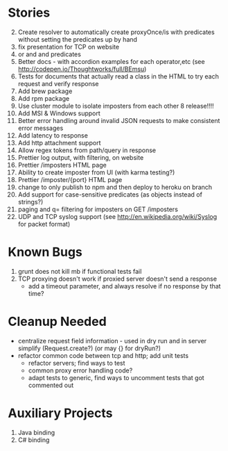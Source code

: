 Stories
=======
2. Create resolver to automatically create proxyOnce/is with predicates without
  setting the predicates up by hand
1. fix presentation for TCP on website
1. or and and predicates
4. Better docs - with accordion examples for each operator,etc (see http://codepen.io/Thoughtworks/full/BEmsu)
4. Tests for documents that actually read a class in the HTML to try each request and verify response
6. Add brew package
7. Add rpm package
8. Use cluster module to isolate imposters from each other
8 release!!!!
8. Add MSI & Windows support
9. Better error handling around invalid JSON requests to make consistent error messages
1. Add latency to response
1. Add http attachment support
1. Allow regex tokens from path/query in response
20. Prettier log output, with filtering, on website
21. Prettier /imposters HTML page
22. Ability to create imposter from UI (with karma testing?)
23. Prettier /imposter/{port} HTML page
25. change to only publish to npm and then deploy to heroku on branch
26. Add support for case-sensitive predicates (as objects instead of strings?)
27. paging and q= filtering for imposters on GET /imposters
28. UDP and TCP syslog support (see http://en.wikipedia.org/wiki/Syslog for packet format)

Known Bugs
==========
1. grunt does not kill mb if functional tests fail
2. TCP proxying doesn't work if proxied server doesn't send a response
   - add a timeout parameter, and always resolve if no response by that time?

Cleanup Needed
==============
- centralize request field information - used in dry run and in server simplify (Request.create?) (or may {} for dryRun?)
- refactor common code between tcp and http; add unit tests
  - refactor servers; find ways to test
  - common proxy error handling code?
  - adapt tests to generic, find ways to uncomment tests that got commented out

Auxiliary Projects
==================
1. Java binding
2. C# binding
